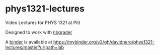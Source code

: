 # phys1321-lectures
Video Lectures for PHYS 1321 at Pitt  
  
Designed to work with [nbgrader](https://github.com/jupyter/nbgrader)  
  
A [binder](https://mybinder.org/) is available at https://mybinder.org/v2/gh/davidnero/phys1321-lectures/master?urlpath=lab
